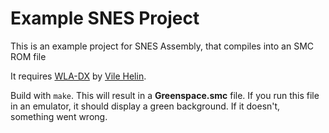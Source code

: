 # Example SNES Project

This is an example project for SNES Assembly, that compiles into an SMC ROM file

It requires [WLA-DX](https://github.com/vhelin/wla-dx) by [Vile Helin](https://github.com/vhelin).

Build with `make`. This will result in a **Greenspace.smc** file. If you run
this file in an emulator, it should display a green background. If it doesn't,
something went wrong.
